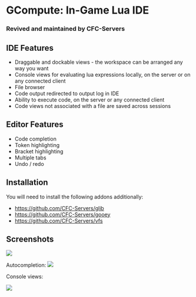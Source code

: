 # GCompute: In-Game Lua IDE
### Revived and maintained by CFC-Servers

## IDE Features
- Draggable and dockable views - the workspace can be arranged any way you want
- Console views for evaluating lua expressions locally, on the server or on any connected client
- File browser
- Code output redirected to output log in IDE
- Ability to execute code, on the server or any connected client
- Code views not associated with a file are saved across sessions

## Editor Features
- Code completion
- Token highlighting
- Bracket highlighting
- Multiple tabs
- Undo / redo

## Installation
You will need to install the following addons additionally:
- https://github.com/CFC-Servers/glib
- https://github.com/CFC-Servers/gooey
- https://github.com/CFC-Servers/vfs

## Screenshots
![](https://dl.dropboxusercontent.com/u/7290193/Screenshots/Garrysmod/GCompute/1.png)

Autocompletion:
![](https://i.minus.com/iwcm9pQstP58J.png)

Console views:

![](https://dl.dropboxusercontent.com/u/7290193/Screenshots/Garrysmod/GCompute/Console/Console5.png)
